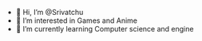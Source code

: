 - 👋 Hi, I’m @Srivatchu
- 👀 I’m interested in Games and Anime
- 🌱 I’m currently learning Computer science and engine
<!---
Srivatchu/Srivatchu is a ✨ special ✨ repository because its `README.md` (this file) appears on your GitHub profile.
You can click the Preview link to take a look at your changes.
--->
